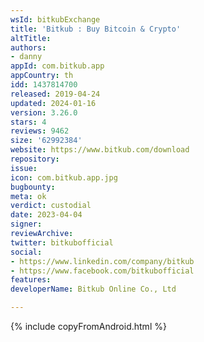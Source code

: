 ```yaml
---
wsId: bitkubExchange
title: 'Bitkub : Buy Bitcoin & Crypto'
altTitle: 
authors:
- danny
appId: com.bitkub.app
appCountry: th
idd: 1437814700
released: 2019-04-24
updated: 2024-01-16
version: 3.26.0
stars: 4
reviews: 9462
size: '62992384'
website: https://www.bitkub.com/download
repository: 
issue: 
icon: com.bitkub.app.jpg
bugbounty: 
meta: ok
verdict: custodial
date: 2023-04-04
signer: 
reviewArchive: 
twitter: bitkubofficial
social:
- https://www.linkedin.com/company/bitkub
- https://www.facebook.com/bitkubofficial
features: 
developerName: Bitkub Online Co., Ltd

---
```


{% include copyFromAndroid.html %}

